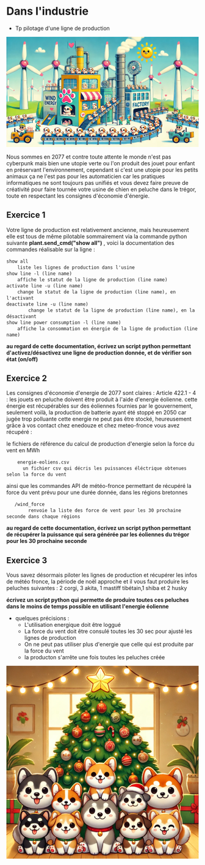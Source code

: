 <!-- .slide: data-state="nologo-slide" style="text-align: center" -->
#  Dans l'industrie

* Tp pilotage d'une ligne de production 

![usine_poti_chien](images/usine_poti_chien.webp "usine_poti_chien") <!-- .element: width="100px" -->


Nous sommes en 2077 et contre toute attente le monde n'est pas cyberpunk mais bien une utopie verte ou l'on produit des jouet pour enfant en préservant l'environnement,
cependant si c'est une utopie pour les petits animaux ça ne l'est pas pour les automaticien car les pratiques informatiques ne sont toujours pas unifiés et vous devez faire preuve de créativité pour faire tournée votre usine de chien en peluche dans le trégor, toute en respectant les consignes d'économie d'énergie.


## Exercice 1

Votre ligne de production est relativement ancienne, mais heureusement elle est tous de même pilotable sommairement via la commande python suivante **plant.send_cmd("show all")**  , 
voici la documentation des commandes réalisable sur la ligne : 
```
show all
    liste les lignes de production dans l'usine
show line -l (line name)
    affiche le statut de la ligne de production (line name)
activate line -u (line name)
    change le statut de la ligne de production (line name), en l'activant
deactivate line -u (line name)
        change le statut de la ligne de production (line name), en la désactivant
show line power consumption -l (line name)
    affiche la consommation en énergie de la ligne de production (line name)

```

**au regard de cette documentation, écrivez un script python permettant d'activez/désactivez une ligne de production donnée, et de vérifier son état (on/off)** 


## Exercice 2

Les consignes d'économie d'energie de 2077 sont claires : Article 422.1 - 4 : les jouets en peluche doivent être produit à l'aide d'energie éolienne.
cette énergie est récupérables sur des éoliennes fournies par le gouvernement, seulement voilà, la production de batterie ayant été stoppé en 2050 car jugée trop polluante cette energie ne peut pas être stocké,
heureusement grâce à vos contact chez enedouze et chez meteo-fronce vous avez récupéré :

le fichiers de référence du calcul de production d'energie selon la force du vent en MWh
```
    energie-eoliens.csv
      un fichier csv qui décris les puissances éléctrique obtenues selon la force du vent
```

ainsi que les commandes API de météo-fronce permettant de récupéré la force du vent prévu pour une durée donnée, dans les régions bretonnes

```
   /wind_force
        renvoie la liste des force de vent pour les 30 prochaine seconde dans chaque régions
```
**au regard de cette documentation, écrivez un script python permettant de récupérer la puissance qui sera générée par les éoliennes du trégor pour les 30 prochaine seconde** 

## Exercice 3

Vous savez désormais piloter les lignes de production et récupérer les infos de météo fronce,
la période de noël approche et il vous faut produire les peluches suivantes : 2 corgi, 3 akita, 1 mastiff tibétain,1 shiba et 2 husky

**écrivez un script python qui permette de produire toutes ces peluches dans le moins de temps possible en utilisant l'energie éolienne** 
* quelques précisions :
  * L'utilisation energique doit être loggué
  * La force du vent doit être consulé toutes les 30 sec pour ajusté les lignes de production
  * On ne peut pas utiliser plus d'energie que celle qui est produite par la force du vent
  * la producton s'arrête une fois toutes les peluches créée
    
![poti_chien_totale](images/poti_chien_totale.webp "poti_chien_totale") <!-- .element: width="100px" -->

